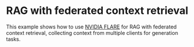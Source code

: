 # RAG with federated context retrieval
This example shows how to use [NVIDIA FLARE](https://nvidia.github.io/NVFlare) for RAG with federated context retrieval, collecting context from multiple clients for generation tasks.
